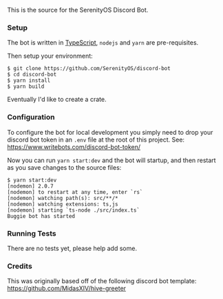 This is the source for the SerenityOS Discord Bot.

### Setup

The bot is written in [TypeScript](https://www.typescriptlang.org), `nodejs` and `yarn` are pre-requisites.

Then setup your environment:

```
$ git clone https://github.com/SerenityOS/discord-bot
$ cd discord-bot
$ yarn install
$ yarn build
```

Eventually I'd like to create a crate.

### Configuration

To configure the bot for local development you simply need to drop your discord bot token in an `.env` file at the root of this project.
See: https://www.writebots.com/discord-bot-token/

Now you can run `yarn start:dev` and the bot will startup, and then restart as you save changes to the source files:
```
$ yarn start:dev
[nodemon] 2.0.7 
[nodemon] to restart at any time, enter `rs`
[nodemon] watching path(s): src/**/*
[nodemon] watching extensions: ts,js
[nodemon] starting `ts-node ./src/index.ts`
Buggie bot has started
```

### Running Tests

There are no tests yet, please help add some.

### Credits

This was originally based off of the following discord bot template: https://github.com/MidasXIV/hive-greeter

